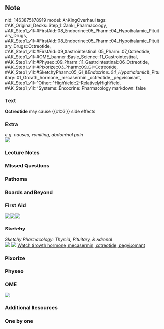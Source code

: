 ## Note
nid: 1463875878919
model: AnKingOverhaul
tags: #AK_Original_Decks::Step_1::Zanki_Pharmacology, #AK_Step1_v11::#FirstAid::08_Endocrine::05_Pharm::04_Hypothalamic_Pituitary_Drugs, #AK_Step1_v11::#FirstAid::08_Endocrine::05_Pharm::04_Hypothalamic_Pituitary_Drugs::Octreotide, #AK_Step1_v11::#FirstAid::09_Gastrointestinal::05_Pharm::07_Octreotide, #AK_Step1_v11::#OME_banner::Basic_Science::11_Gastrointestinal, #AK_Step1_v11::#Physeo::09_Pharm::11_Gastrointestinal::06_Octreotide, #AK_Step1_v11::#Pixorize::03_Pharm::09_GI::Octreotide, #AK_Step1_v11::#SketchyPharm::05_GI_&_Endocrine::04_Hypothalamic_&_Pituitary::01_Growth_hormone,_mecasermin,_octreotide,_pegvisomant, #AK_Step1_v11::^Other::^HighYield::2-RelativelyHighYield, #AK_Step1_v11::^Systems::Endocrine::Pharmacology
markdown: false

### Text
<div>
  <b>Octreotide</b> may cause {{c1::GI}} side effects
</div>

### Extra
<div>
  <i>e.g. nausea, vomiting, abdominal pain</i>
</div>
<div><img src="paste-452307300909542.jpg"></div>

### Lecture Notes


### Missed Questions


### Pathoma


### Boards and Beyond


### First Aid
<img src="paste-712285966303235.jpg"><img src=
"paste-104311870717955%20(1).jpg"><img src=
"paste-127517579018243.jpg">

### Sketchy
<div>
  <i>Sketchy Pharmacology: Thyroid, Pituitary, & Adrenal</i>
</div><img src="paste-739112332034049.jpg"> <img src=
"paste-11118c85747361597bcfb15e7f12a001780bc600.png"> <a href=
"https://dashboard.sketchy.com/study/medical/courses/medical-pharmacology/units/medical-pharmacology-gi-endocrine/videos/medical-pharmacology-gi-and-endocrine-hypothalamic-and-pituitary-growth-hormone-mecasermin-octreotide-pegvisomant?utm_source=anki&utm_medium=partnership&utm_campaign=february_update&utm_content=medical">
Watch Growth hormone, mecasermin, octreotide, pegvisomant</a>

### Pixorize


### Physeo


### OME
<div class="ome-widget">
  <a href=
  "https://onlinemeded.org/spa/gastrointestinal?ref=anki"><img src=
  "_OME_AnkiFlashcards_Topic_5.png"></a>
</div>

### Additional Resources


### One by one


